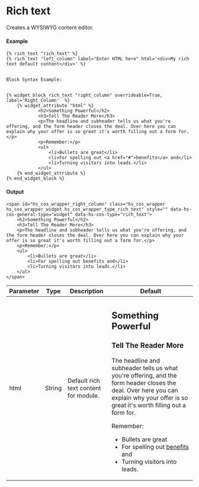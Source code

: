 # Rich text
Creates a WYSIWYG content editor.

#### Example
```jinja2
{% rich_text "rich_text" %}
{% rich_text "left_column" label="Enter HTML here" html='<div>My rich text default content</div>' %}


Block Syntax Example:


{% widget_block rich_text "right_column" overrideable=True, label='Right Column'  %}
    {% widget_attribute "html" %}
            <h2>Something Powerful</h2>
            <h3>Tell The Reader More</h3>
            <p>The headline and subheader tells us what you're offering, and the form header closes the deal. Over here you can explain why your offer is so great it's worth filling out a form for.</p>
            <p>Remember:</p>
            <ul>
                <li>Bullets are great</li>
                <li>For spelling out <a href="#">benefits</a> and</li>
                <li>Turning visitors into leads.</li>
            </ul>
    {% end_widget_attribute %}
{% end_widget_block %}
```

#### Output
```jinja2
<span id="hs_cos_wrapper_right_column" class="hs_cos_wrapper hs_cos_wrapper_widget hs_cos_wrapper_type_rich_text" style="" data-hs-cos-general-type="widget" data-hs-cos-type="rich_text">
    <h2>Something Powerful</h2>
    <h3>Tell The Reader More</h3>
    <p>The headline and subheader tells us what you're offering, and the form header closes the deal. Over here you can explain why your offer is so great it's worth filling out a form for.</p>
    <p>Remember:</p>
    <ul>
        <li>Bullets are great</li>
        <li>For spelling out benefits and</li>
        <li>Turning visitors into leads.</li>
    </ul>
</span>
```

| Parameter | Type | Description | Default | 
|  ------  |  ------  |  ------  |  ------  | 
| html | String | Default rich text content for module. | <h2>Something Powerful</h2> <h3>Tell The Reader More</h3> <p>The headline and subheader tells us what you're offering, and the form header closes the deal. Over here you can explain why your offer is so great it's worth filling out a form for.</p> <p>Remember:</p> <ul> <li>Bullets are great</li> <li>For spelling out <a href="#">benefits</a> and</li> <li>Turning visitors into leads.</li> </ul> | 

